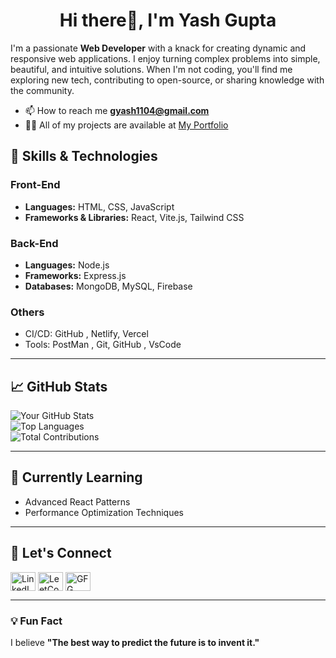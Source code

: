 
<h1 align="center">Hi there👋, I'm Yash Gupta</h1>



I'm a passionate **Web Developer** with a knack for creating dynamic and responsive web applications. I enjoy turning complex problems into simple, beautiful, and intuitive solutions. When I'm not coding, you'll find me exploring new tech, contributing to open-source, or sharing knowledge with the community.

 - 📫 How to reach me **gyash1104@gmail.com**
 - 👨‍💻 All of my projects are available at [My Portfolio](https://portfolio-gamma-seven-42.vercel.app/)

## 🚀 Skills & Technologies

### Front-End
- **Languages:** HTML, CSS, JavaScript
- **Frameworks & Libraries:** React, Vite.js, Tailwind CSS

### Back-End
- **Languages:** Node.js
- **Frameworks:** Express.js
- **Databases:** MongoDB, MySQL, Firebase

### Others 
- CI/CD: GitHub , Netlify, Vercel
- Tools: PostMan , Git, GitHub , VsCode

---

## 📈 GitHub Stats

![Your GitHub Stats](https://github-readme-stats.vercel.app/api?username=yash-1104github&show_icons=true&theme=radical)  
![Top Languages](https://github-readme-stats.vercel.app/api/top-langs/?username=yash-1104github&layout=compact&theme=radical)
<br>
![Total Contributions](https://github-readme-streak-stats.herokuapp.com/?user=yash-1104github&theme=radical)




---

## 🌱 Currently Learning
- Advanced React Patterns
- Performance Optimization Techniques

---

## 🤝 Let's Connect



<p align="left">
<a href="https://www.linkedin.com/in/yash-gupta-1a137b223" target="blank"><img align="center" src="https://cdn-icons-png.flaticon.com/512/174/174857.png" alt="LinkedIN" height="30" width="40" /></a>
<a href="https://leetcode.com/u/yash_leetcode04/" target="blank"><img align="center" src="https://upload.wikimedia.org/wikipedia/commons/1/19/LeetCode_logo_black.png" alt="LeetCode" height="30" width="40" /></a>
<a href="https://www.geeksforgeeks.org/user/yashcode40/" target="blank"><img align="center" src="https://raw.githubusercontent.com/rahuldkjain/github-profile-readme-generator/master/src/images/icons/Social/geeks-for-geeks.svg" alt="GFG" height="30" width="40" /></a>
 
</p>

  

---

### 💡 Fun Fact
I believe **"The best way to predict the future is to invent it."**


